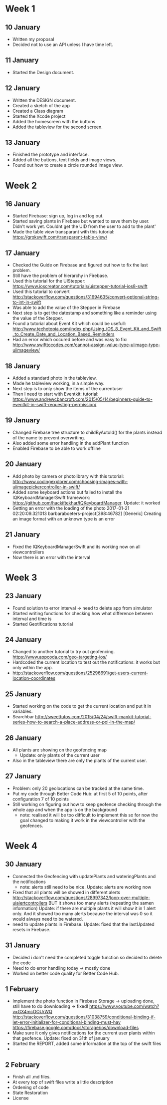 # Week 1

## 10 January
- Written my proposal
- Decided not to use an API unless I have time left. 

## 11 January
- Started the Design document. 

## 12 January
- Written the DESIGN document. 
- Created a sketch of the app
- Created a Class diagram
- Started the Xcode project
- Added the homescreen with the buttons
- Added the tableview for the second screen. 

## 13 January
- Finished the prototype and interface. 
- Added all the buttons, text fields and image views. 
- Found out how to create a circle rounded image view. 

# Week 2

## 16 January
- Started Firebase: sign up, log in and log out. 
- Started saving plants in Firebase but wanted to save them by user. Didn't work yet. Couldnt get the UID from the user to add to the plant'
- Made the table view transparant with this tutorial: https://grokswift.com/transparent-table-view/

## 17 January 
- Checked the Guide on Firebase and figured out how to fix the last problem. 
- Still have the problem of hierarchy in Firebase. 
- Used this tutorial for the UIStepper: https://www.ioscreator.com/tutorials/uistepper-tutorial-ios8-swift
- Used this tutorial to convert http://stackoverflow.com/questions/31694635/convert-optional-string-to-int-in-swift
- Was able to add the value of the Stepper in Firebase
- Next step is to get the datestamp and something like a reminder using the value of the Stepper. 
- Found a tutorial about Event Kit which could be usefull: http://www.techotopia.com/index.php/Using_iOS_8_Event_Kit_and_Swift_to_Create_Date_and_Location_Based_Reminders
- Had an error which occured before and was easy to fix: http://www.swifttocodes.com/cannot-assign-value-type-uiimage-type-uiimageview/

## 18 January
- Added a standard photo in the tableview. 
- Made he tableview working, in a simple way. 
- Next step is to only show the items of the currentuser
- Then I need to start with Eventkit: tutorial: https://www.andrewcbancroft.com/2015/05/14/beginners-guide-to-eventkit-in-swift-requesting-permission/

## 19 January
- Changed Firebase tree structure to childByAutoId() for the plants instead of the name to prevent overwriting. 
- Also added some error handling in the addPlant function
- Enabled Firebase to be able to work offline

## 20 January
- Add photo by camera or photolibrary with this tutorial: http://www.codingexplorer.com/choosing-images-with-uiimagepickercontroller-in-swift/
- Added some keyboard actions but failed to install the IQKeyboardManagerSwift framework: https://github.com/hackiftekhar/IQKeyboardManager. Update: it worked
- Getting an error with the loading of the photo 2017-01-21 02:20:09.321013 barbaraboeters-project[398:46782] [Generic] Creating an image format with an unknown type is an error

## 21 January
- Fixed the IQKeyboardManagerSwift and its working now on all viewcontrollers
- Now there is an error with the interval

# Week 3

## 23 January
- Found solution to error interval -> need to delete app from simulator
- Started writing functions for checking how what difference between interval and time is
- Started Geotifications tutorial 

## 24 January
- Changed to another tutorial to try out geofencing. https://www.appcoda.com/geo-targeting-ios/
- Hardcoded the current location to test out the notifications: it works but only within the app. 
- http://stackoverflow.com/questions/25296691/get-users-current-location-coordinates

## 25 January 
- Started working on the code to get the current location and put it in variables. 
- Searchbar http://sweettutos.com/2015/04/24/swift-mapkit-tutorial-series-how-to-search-a-place-address-or-poi-in-the-map/

## 26 January
- All plants are showing on the geofencing map
    - Update: only plants of the current user
- Also in the tableview there are only the plants of the current user. 

## 27 January
- Problem: only 20 geolocations can be tracked at the same time. 
- Put my code through Better Code Hub: at first 5 of 10 points, after configuration 7 of 10 points
- Still working on figuring out how to keep geofence checking through the whole app and when the app is on the background
    - note: realised it will be too difficult to implement this so for now the goal changed to making it work in the viewcontroller with the geofences. 

# Week 4

## 30 January
- Connected the Geofencing with updatePlants and wateringPlants and the notifications
    - note: alerts still need to be nice. Update: alerts are working now 
- Fixed that all plants will be showed in different alerts http://stackoverflow.com/questions/28997342/loop-over-multiple-uialertcontrollers BUT it shows too many alerts (repeating the samen information) Update: if there are multiple plants it will show it in 1 alert only. And it showed too many alerts because the interval was 0 so it would always need to be watered. 
- need to update plants in Firebase. Update: fixed that the lastUpdated resets in Firebase. 

## 31 January
- Decided i don't need the completed toggle function so decided to delete the code
- Need to do error handling today -> mostly done
- Worked on better code quality for Better Code Hub. 

## 1 February
- Implement the photo function in Firebase Storage -> uploading done, still have to do downloading -> fixed! https://www.youtube.com/watch?v=GX4mcOOUrWQ http://stackoverflow.com/questions/31038759/conditional-binding-if-let-error-initializer-for-conditional-binding-must-hav https://firebase.google.com/docs/storage/ios/download-files
- Make sure it only gives notifications for the current user plants within that geofence. Update: fixed on 31th of january
- Started the REPORT, added some information at the top of the swift files
- 

## 2 February
- Finish all .md files. 
- At every top of swift files write a little description
- Ordening of code
- State Restoration
- License

